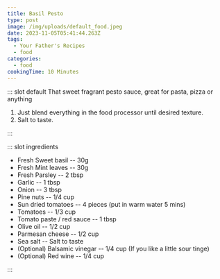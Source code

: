 ```yaml
---
title: Basil Pesto
type: post
image: /img/uploads/default_food.jpeg
date: 2023-11-05T05:41:44.263Z
tags:
  - Your Father's Recipes
  - food
categories:
  - food
cookingTime: 10 Minutes
---
```

::: slot default
That sweet fragrant pesto sauce, great for pasta, pizza or anything

<!-- more -->

1. Just blend everything in the food processor until desired texture.
2. S﻿alt to taste.

:::

::: slot ingredients

* Fresh Sweet basil -- 30g
* Fresh Mint leaves -- 30g 
* Fresh Parsley -- 2 tbsp
* Garlic -- 1 tbsp
* Onion -- 3 tbsp
* Pine nuts -- 1/4 cup
* Sun dried tomatoes -- 4 pieces (put in warm water 5 mins)
* Tomatoes -- 1/3 cup
* Tomato paste / red sauce -- 1 tbsp
* Olive oil -- 1/2 cup 
* Parmesan cheese -- 1/2 cup
* Sea salt -- Salt to taste
* (Optional) Balsamic vinegar -- 1/4 cup (If you like a little sour tinge)
* (Optional) Red wine -- 1/4 cup

:::